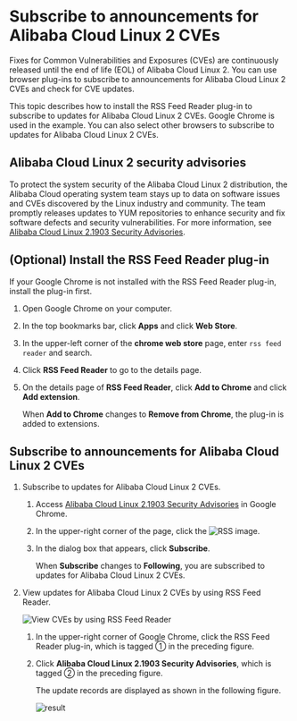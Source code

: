 # Subscribe to announcements for Alibaba Cloud Linux 2 CVEs

Fixes for Common Vulnerabilities and Exposures \(CVEs\) are continuously released until the end of life \(EOL\) of Alibaba Cloud Linux 2. You can use browser plug-ins to subscribe to announcements for Alibaba Cloud Linux 2 CVEs and check for CVE updates.

This topic describes how to install the RSS Feed Reader plug-in to subscribe to updates for Alibaba Cloud Linux 2 CVEs. Google Chrome is used in the example. You can also select other browsers to subscribe to updates for Alibaba Cloud Linux 2 CVEs.

## Alibaba Cloud Linux 2 security advisories

To protect the system security of the Alibaba Cloud Linux 2 distribution, the Alibaba Cloud operating system team stays up to data on software issues and CVEs discovered by the Linux industry and community. The team promptly releases updates to YUM repositories to enhance security and fix software defects and security vulnerabilities. For more information, see [Alibaba Cloud Linux 2.1903 Security Advisories](http://mirrors.aliyun.com/alinux/cve/alinux2.xml).

## \(Optional\) Install the RSS Feed Reader plug-in

If your Google Chrome is not installed with the RSS Feed Reader plug-in, install the plug-in first.

1.  Open Google Chrome on your computer.

2.  In the top bookmarks bar, click **Apps** and click **Web Store**.

3.  In the upper-left corner of the **chrome web store** page, enter `rss feed reader` and search.

4.  Click **RSS Feed Reader** to go to the details page.

5.  On the details page of **RSS Feed Reader**, click **Add to Chrome** and click **Add extension**.

    When **Add to Chrome** changes to **Remove from Chrome**, the plug-in is added to extensions.


## Subscribe to announcements for Alibaba Cloud Linux 2 CVEs

1.  Subscribe to updates for Alibaba Cloud Linux 2 CVEs.

    1.  Access [Alibaba Cloud Linux 2.1903 Security Advisories](http://mirrors.aliyun.com/alinux/cve/alinux2.xml) in Google Chrome.

    2.  In the upper-right corner of the page, click the ![RSS](https://static-aliyun-doc.oss-accelerate.aliyuncs.com/assets/img/en-US/9729276161/p238792.png) image.

    3.  In the dialog box that appears, click **Subscribe**.

        When **Subscribe** changes to **Following**, you are subscribed to updates for Alibaba Cloud Linux 2 CVEs.

2.  View updates for Alibaba Cloud Linux 2 CVEs by using RSS Feed Reader.

    ![View CVEs by using RSS Feed Reader](https://static-aliyun-doc.oss-accelerate.aliyuncs.com/assets/img/en-US/9729276161/p238801.png)

    1.  In the upper-right corner of Google Chrome, click the RSS Feed Reader plug-in, which is tagged ① in the preceding figure.

    2.  Click **Alibaba Cloud Linux 2.1903 Security Advisories**, which is tagged ② in the preceding figure.

        The update records are displayed as shown in the following figure.

        ![result](https://static-aliyun-doc.oss-accelerate.aliyuncs.com/assets/img/en-US/9729276161/p238804.png)


